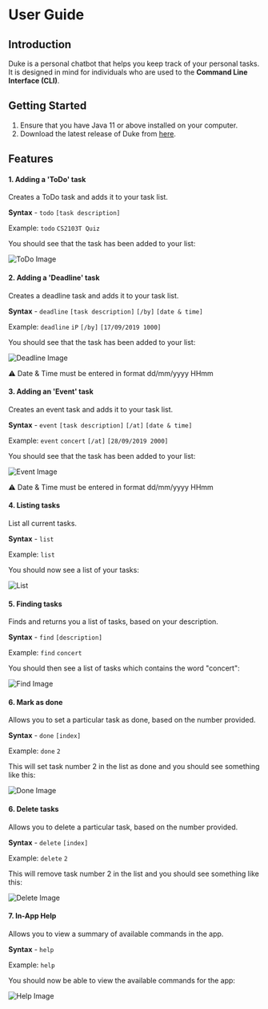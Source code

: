 # User Guide

## Introduction
Duke is a personal chatbot that helps you keep track of your personal tasks. It is designed in mind for individuals who are used to the **Command Line Interface (CLI)**. 

## Getting Started
1. Ensure that you have Java 11 or above installed on your computer.
2. Download the latest release of Duke from [here](https://github.com/bigjunnn/duke/releases).

## Features
#### 1. Adding a 'ToDo' task

Creates a ToDo task and adds it to your task list.

**Syntax** - `todo` `[task description]`

Example: `todo` `CS2103T Quiz`

You should see that the task has been added to your list:

![ToDo Image](https://i.imgur.com/2f2VI2x.png)

#### 2. Adding a 'Deadline' task

Creates a deadline task and adds it to your task list.

**Syntax** - `deadline` `[task description]` `[/by]` `[date & time]`

Example: `deadline` `iP` `[/by]` `[17/09/2019 1000]`

You should see that the task has been added to your list:

![Deadline Image](https://i.imgur.com/A5Ja9WS.png)

:warning: Date & Time must be entered in format dd/mm/yyyy HHmm

#### 3. Adding an 'Event' task

Creates an event task and adds it to your task list.

**Syntax** - `event` `[task description]` `[/at]` `[date & time]`

Example: `event` `concert` `[/at]` `[28/09/2019 2000]`

You should see that the task has been added to your list:

![Event Image](https://i.imgur.com/vfYzrup.png)

:warning: Date & Time must be entered in format dd/mm/yyyy HHmm

#### 4. Listing tasks

List all current tasks. 

**Syntax** - `list`

Example: `list`

You should now see a list of your tasks:

![List](https://i.imgur.com/3wgh0sh.png)

#### 5. Finding tasks

Finds and returns you a list of tasks, based on your description.

**Syntax** - `find` `[description]`

Example: `find` `concert`

You should then see a list of tasks which contains the word "concert":

![Find Image](https://i.imgur.com/0GSMPtU.png)

#### 6. Mark as done

Allows you to set a particular task as done, based on the number provided.

**Syntax** - `done` `[index]`

Example: `done` `2`

This will set task number 2 in the list as done and you should see something like this: 

![Done Image](https://i.imgur.com/KMDVrQa.png)

#### 6. Delete tasks

Allows you to delete a particular task, based on the number provided.

**Syntax** - `delete` `[index]`

Example: `delete` `2`

This will remove task number 2 in the list and you should see something like this:

![Delete Image](https://i.imgur.com/mqKjZ9w.png)

#### 7. In-App Help

Allows you to view a summary of available commands in the app.

**Syntax** - `help`

Example: `help`

You should now be able to view the available commands for the app:

![Help Image](https://i.imgur.com/rSZAAeI.png)















